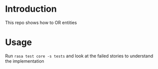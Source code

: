 # Introduction

This repo shows how to OR entities

# Usage

Run `rasa test core -s tests` and look at the failed stories to understand the implementation